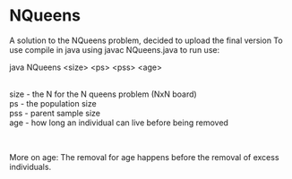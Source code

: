 # NQueens
A solution to the NQueens problem, decided to upload the final version
To use compile in java using javac NQueens.java
to run use: <br>

java NQueens \<size> \<ps> \<pss> \<age> <br>
<br>

size - the N for the N queens problem (NxN board) <br>
ps - the population size<br>
pss - parent sample size<br>
age - how long an individual can live before being removed <br>

<br>

More on age: The removal for age happens before the removal of excess individuals.
